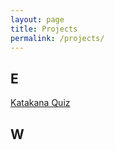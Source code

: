 ```yaml
---
layout: page
title: Projects
permalink: /projects/
---
```



## E

[Katakana Quiz](https://ianslay.com/projects/Katakana_Quiz/)



## W
